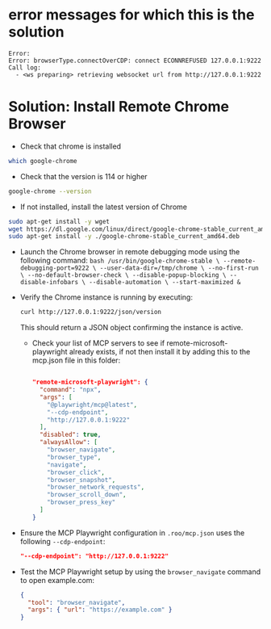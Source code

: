 # error messages for which this is the solution

```
Error:
Error: browserType.connectOverCDP: connect ECONNREFUSED 127.0.0.1:9222
Call log:
  - <ws preparing> retrieving websocket url from http://127.0.0.1:9222
```

# Solution: Install Remote Chrome Browser
- Check that chrome is installed
```bash
which google-chrome
```
- Check that the version is 114 or higher
```bash
google-chrome --version
```
- If not installed, install the latest version of Chrome
```bash
sudo apt-get install -y wget
wget https://dl.google.com/linux/direct/google-chrome-stable_current_amd64.deb
sudo apt-get install -y ./google-chrome-stable_current_amd64.deb
```
- Launch the Chrome browser in remote debugging mode using the following command:
       ```bash
       /usr/bin/google-chrome-stable \
         --remote-debugging-port=9222 \
         --user-data-dir=/tmp/chrome \
         --no-first-run \
         --no-default-browser-check \
         --disable-popup-blocking \
         --disable-infobars \
         --disable-automation \
         --start-maximized &
       ```
- Verify the Chrome instance is running by executing:
  ```bash
  curl http://127.0.0.1:9222/json/version
  ```
  This should return a JSON object confirming the instance is active.

  - Check your list of MCP servers to see if remote-microsoft-playwright already exists, if not then install it by adding this to the mcp.json file in this folder:
    ```json

    "remote-microsoft-playwright": {
      "command": "npx",
      "args": [
        "@playwright/mcp@latest",
        "--cdp-endpoint",
        "http://127.0.0.1:9222"
      ],
      "disabled": true,
      "alwaysAllow": [
        "browser_navigate",
        "browser_type",
        "navigate",
        "browser_click",
        "browser_snapshot",
        "browser_network_requests",
        "browser_scroll_down",
        "browser_press_key"
      ]
    }
    ```
- Ensure the MCP Playwright configuration in `.roo/mcp.json` uses the following `--cdp-endpoint`:
  ```json
  "--cdp-endpoint": "http://127.0.0.1:9222"
  ```
- Test the MCP Playwright setup by using the `browser_navigate` command to open example.com:
  ```json
  {
    "tool": "browser_navigate",
    "args": { "url": "https://example.com" }
  }
  ```


